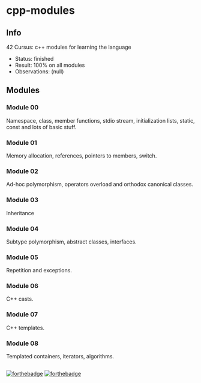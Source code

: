 # cpp-modules

## Info

42 Cursus: c++ modules for learning the language

- Status: finished
- Result: 100% on all modules
- Observations: (null)

## Modules

### Module 00

Namespace, class, member functions, stdio stream, initialization lists, static, const and lots of basic stuff.

### Module 01

Memory allocation, references, pointers to members, switch.

### Module 02

Ad-hoc polymorphism, operators overload and orthodox canonical classes.

### Module 03

Inheritance

### Module 04

Subtype polymorphism, abstract classes, interfaces.

### Module 05

Repetition and exceptions.

### Module 06

C++ casts.

### Module 07

C++ templates.

### Module 08

Templated containers, iterators, algorithms.

##
[![forthebadge](https://forthebadge.com/images/badges/made-with-c-plus-plus.svg)](https://forthebadge.com)
[![forthebadge](https://forthebadge.com/images/badges/powered-by-coffee.svg)](https://forthebadge.com)
